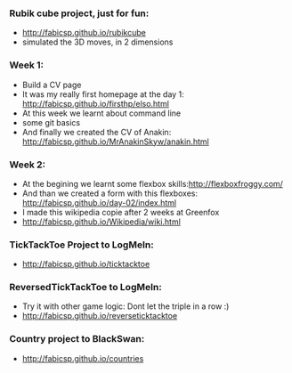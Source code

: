 ### Rubik cube project, just for fun:
* http://fabicsp.github.io/rubikcube
* simulated the 3D moves, in 2 dimensions

### Week 1:

* Build a CV page
* It was my really first homepage at the day 1: http://fabicsp.github.io/firsthp/elso.html
* At this week we learnt about command line 
* some git basics
* And finally we created the CV of Anakin: http://fabicsp.github.io/MrAnakinSkyw/anakin.html

### Week 2: 
* At the begining we learnt some flexbox skills:http://flexboxfroggy.com/
* And than we created a form with this flexboxes: http://fabicsp.github.io/day-02/index.html
* I made this wikipedia copie after 2 weeks at Greenfox
* http://fabicsp.github.io/Wikipedia/wiki.html

### TickTackToe Project to LogMeIn:
* http://fabicsp.github.io/ticktacktoe

### ReversedTickTackToe to LogMeIn:
* Try it with other game logic: Dont let the triple in a row :)
* http://fabicsp.github.io/reverseticktacktoe

### Country project to BlackSwan:
* http://fabicsp.github.io/countries




